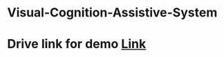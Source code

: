 # Visual-Cognition-Assistive-System

# Drive link for demo [Link](https://drive.google.com/drive/folders/1DzeEDx6WoncPUCoLusl77xMLQFW63AB0?usp=drive_link)
